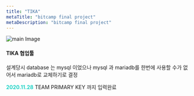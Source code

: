 ```yaml
---
title: "TIKA"
metaTitle: "bitcamp final project"
metaDescription: "bitcamp final project"
---
```

![main Image](../../src/components/images/mian.png)
#### TIKA 협업툴

설계당시 database 는 mysql 이었으나 mysql 과 mariadb를 한번에 사용할 수가 없어서 mariadb로 교체하기로 결정

__<span style="color:#1ed3c6">2020.11.28</span>__ TEAM PRIMARY KEY 까지 입력완료